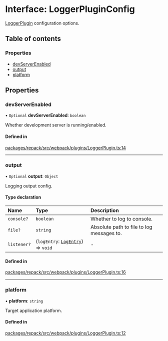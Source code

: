 # Interface: LoggerPluginConfig

[LoggerPlugin](../classes/LoggerPlugin.md) configuration options.

## Table of contents

### Properties

- [devServerEnabled](LoggerPluginConfig.md#devserverenabled)
- [output](LoggerPluginConfig.md#output)
- [platform](LoggerPluginConfig.md#platform)

## Properties

### devServerEnabled

• `Optional` **devServerEnabled**: `boolean`

Whether development server is running/enabled.

#### Defined in

[packages/repack/src/webpack/plugins/LoggerPlugin.ts:14](https://github.com/callstack/repack/blob/a78f6b9/packages/repack/src/webpack/plugins/LoggerPlugin.ts#L14)

___

### output

• `Optional` **output**: `Object`

Logging output config.

#### Type declaration

| Name | Type | Description |
| :------ | :------ | :------ |
| `console?` | `boolean` | Whether to log to console. |
| `file?` | `string` | Absolute path to file to log messages to. |
| `listener?` | (`logEntry`: [`LogEntry`](LogEntry.md)) => `void` | - |

#### Defined in

[packages/repack/src/webpack/plugins/LoggerPlugin.ts:16](https://github.com/callstack/repack/blob/a78f6b9/packages/repack/src/webpack/plugins/LoggerPlugin.ts#L16)

___

### platform

• **platform**: `string`

Target application platform.

#### Defined in

[packages/repack/src/webpack/plugins/LoggerPlugin.ts:12](https://github.com/callstack/repack/blob/a78f6b9/packages/repack/src/webpack/plugins/LoggerPlugin.ts#L12)
